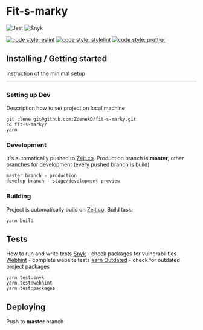 # Fit-s-marky

![Jest](https://github.com/ZdenekD/fit-s-marky/workflows/Jest/badge.svg)
![Snyk](https://github.com/ZdenekD/fit-s-marky/workflows/Snyk/badge.svg)

[![code style: eslint](https://img.shields.io/badge/code%20style-eslint-%23463fd4)](https://eslint.org) [![code style: stylelint](https://img.shields.io/badge/code%20style-stylelint-success)](https://stylelint.io) [![code style: prettier](https://img.shields.io/badge/code_style-prettier-ff69b4.svg?style=flat-square)](https://github.com/prettier/prettier)

## Installing / Getting started

Instruction of the minimal setup

---

### Setting up Dev

Description how to set project on local machine

```
git clone git@github.com:ZdenekD/fit-s-marky.git
cd fit-s-marky/
yarn
```

### Development

It's automatically pushed to [Zeit.co](https://zeit.co/dashboard). Production branch is **master**, other branches for development (every pushed branch is build)

```
master branch - production
develop branch - stage/development preview
```

### Building

Project is automatically build on [Zeit.co](https://zeit.co/dashboard).
Build task:

```
yarn build
```

## Tests

How to run and write tests
[Snyk](https://snyk.io) - check packages for vulnerabilities
[Webhint](https://webhint.io) - complete website tests
[Yarn Outdated](https://yarnpkg.com/lang/en/docs/cli/outdated/) - check for outdated project packages

```
yarn test:snyk
yarn test:webhint
yarn test:packages
```

## Deploying

Push to **master** branch
